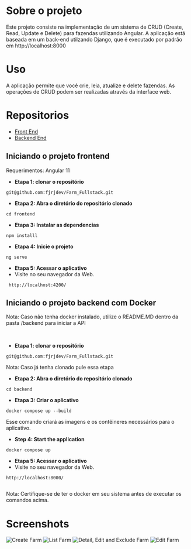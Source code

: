 # Sobre o projeto

Este projeto consiste na implementação de um sistema de CRUD (Create, Read, Update e Delete) para fazendas utilizando Angular. A aplicação está baseada em um back-end utilzando Django, que é executado por padrão em http://localhost:8000

# Uso

A aplicação permite que você crie, leia, atualize e delete fazendas. As operações de CRUD podem ser realizadas através da interface web.

# Repositorios

- [Front End](https://github.com/fjrjdev/Farm_Front)
- [Backend End](https://github.com/fjrjdev/Farm_Backend)

## Iniciando o projeto frontend

Requerimentos:
Angular 11

- **Etapa 1: clonar o repositório**

```
git@github.com:fjrjdev/Farm_Fullstack.git
```

- **Etapa 2: Abra o diretório do repositório clonado**

```
cd frontend
```

- **Etapa 3: Instalar as dependencias**

```
npm installl
```

- **Etapa 4: Inicie o projeto**

```
ng serve
```
- **Etapa 5: Acessar o aplicativo**
- Visite no seu navegador da Web.
```
 http://localhost:4200/ 

```

## Iniciando o projeto backend com Docker

Nota: Caso não tenha docker instalado, utilize o README.MD dentro da pasta /backend para iniciar a API

<br>

- **Etapa 1: clonar o repositório**

```
git@github.com:fjrjdev/Farm_Fullstack.git
```

Nota: Caso já tenha clonado pule essa etapa

- **Etapa 2: Abra o diretório do repositório clonado**

```
cd backend
```

- **Etapa 3: Criar o aplicativo**

```
docker compose up --build
```

Esse comando criará as imagens e os contêineres necessários para o aplicativo.

- **Step 4: Start the application**

```
docker compose up
```

- **Etapa 5: Acessar o aplicativo**
- Visite no seu navegador da Web.
```
http://localhost:8000/


```
 
Nota: Certifique-se de ter o docker em seu sistema antes de executar os comandos acima.

# Screenshots

![Create Farm](https://i.imgur.com/5oWG3KX.png)
![List Farm](https://i.imgur.com/gTYpkPD.png)
![Detail, Edit and Exclude Farm](https://i.imgur.com/gQhwmMe.png)
![Edit Farm](https://i.imgur.com/I2oaOsG.png)
